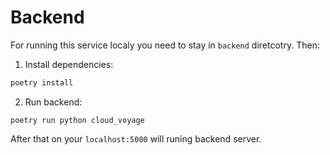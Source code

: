 # Backend
For running this service localy you need to stay in `backend` diretcotry. Then:
1. Install dependencies:
```sh
poetry install
```

2. Run backend:
```
poetry run python cloud_voyage
```

After that on your `localhost:5000` will runing backend server.
